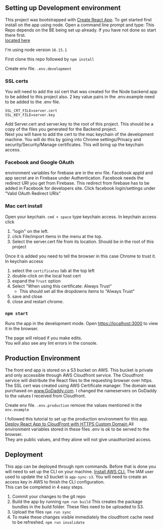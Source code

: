 ## Setting up Development environment
This project was bootstrapped with [Create React App](https://github.com/facebook/create-react-app).
To get started first install on the app using node.  Open a command line prompt and type:
This Repo depends on the BE being set up already.  If you have not done so start there first.  
[located here](https://github.com/mtiahrt/flea-market-BE)

I'm using node version `16.15.1`

First clone this repo
followed by 
`npm install`

Create env file.  ```.env.development```
### SSL certs
You will need to add the ssl cert that was created for the Node backend app to be added to this project also.  2 key value pairs in the .env.example need to be added to the .env file. 
```
SSL_CRT_FILE=server.cert 
SSL_KEY_FILE=server.key
```
 Add Server.cert and server.key to the root of this project.  This should be a copy of the files you generated for the Backend project.  
 Next you will have to add the cert to the mac keychain of the development machine.  You will do this by going into 
 Chrome settings/Privacy and security/Security/Manage certificates.  This will bring up the keychain access.
### Facebook and Google OAuth
environment variables for firebase are in the env file.  Facebook appId and app secret are in Firebase under Authentication.  Facebook needs the redirect URI you get from Firebase.  This redirect from firebase has to be added in Facebook for developers site.  Click facebook login/settings under "Valid OAuth Redirect URIs"
### Mac cert install
Open your keychain.  `cmd + space` type keychain access. In keychain access click 
1. "login" on the left. 
2. click File/import items in the menu at the top. 
3. Select the server.cert file from its location.  Should be in the root of this project  

Once it is added you need to tell the browser in this case Chrome to trust it.  
In keychain access 
1. select the `certificates` tab at the top left
2. double-click on the local host cert
3. expand the `Trust` option 
4. Select "When using this certificate: Always Trust"  
   - This should set all the dropdowns items to "Always Trust"
5. save and close
6. close and restart chrome.

### `npm start`

Runs the app in the development mode.
Open [https://localhost:3000](http://localhost:3000) to view it in the browser.

The page will reload if you make edits.\
You will also see any lint errors in the console.

## Production Environment
The front end app is stored on a S3 bucket on AWS.  This bucket is private and only
accessible through AWS Cloudfront service.  The Cloudfront service will distribute the 
React files to the requesting browser over https.  The SSL cert was created using AWS Certificate manager.
The domain was purchased on www.GoDaddy.com.  I changed the nameservers on GoDaddy to the 
values I received from Cloudfront.  

Create env file.  ```.env.production```  remove the values mentioned in the ```env.example```

I followed this tutorial to set up the production
environment for this app.  [Deploy React App to CloudFront with HTTPS Custom Domain
](https://www.youtube.com/watch?v=lPVgfSXTE1Y&list=WL&index=3&ab_channel=SamMeech-Ward)
All environment variables stored in these files .env is ok to be served to the browser.  
They are public values, and they alone will not give unauthorized access.

## Deployment
This app can be deployed through npm commands.  Before that is done you will need to set up the CLI on your machine.  [Install AWS CLI.](https://docs.aws.amazon.com/cli/latest/userguide/getting-started-install.html)
The IAM user used to update the s3 bucket is  `app-sync-s3`.  You will need to create an access key in AWS to finish the CLI configuration.  
This can be completed in 4 easy steps.
1. Commit your changes to the git repo
2. Build the app by running `npm run build` This creates the package bundles in the build folder.  These files need to be uploaded to S3.
3. Upload the files `npm run sync` 
4. To make these changes visible immediately the cloudfront cache need to be refreshed. `npm run invalidate`